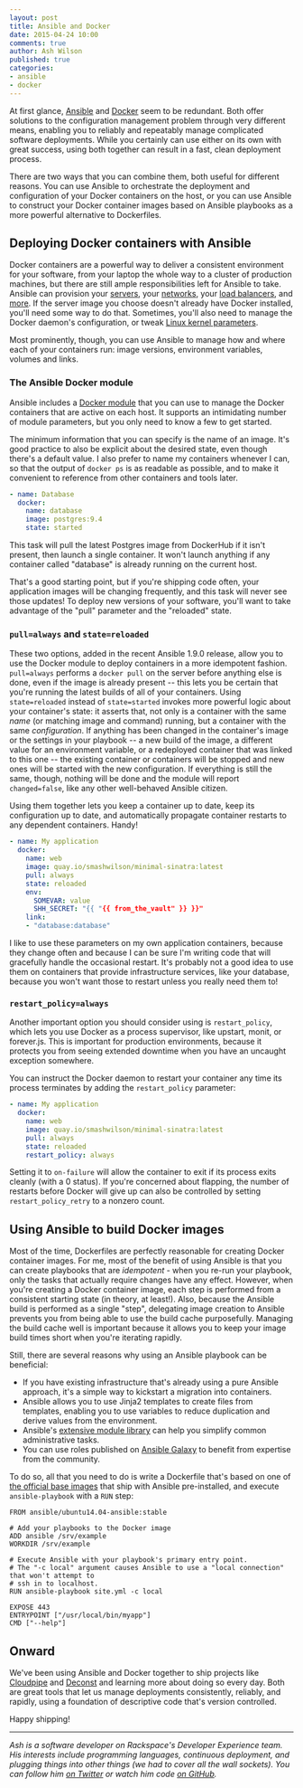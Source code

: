 ```yaml
---
layout: post
title: Ansible and Docker
date: 2015-04-24 10:00
comments: true
author: Ash Wilson
published: true
categories:
- ansible
- docker
---
```


At first glance, [Ansible](http://www.ansible.com/) and [Docker](https://www.docker.com/) seem to be redundant. Both offer solutions to the configuration management problem through very different means, enabling you to reliably and repeatably manage complicated software deployments. While you certainly can use either on its own with great success, using both together can result in a fast, clean deployment process.

There are two ways that you can combine them, both useful for different reasons. You can use Ansible to orchestrate the deployment and configuration of your Docker containers on the host, or you can use Ansible to construct your Docker container images based on Ansible playbooks as a more powerful alternative to Dockerfiles.

<!-- more -->

## Deploying Docker containers with Ansible

Docker containers are a powerful way to deliver a consistent environment for your software, from your laptop the whole way to a cluster of production machines, but there are still ample responsibilities left for Ansible to take. Ansible can provision your [servers](http://docs.ansible.com/rax_module.html), your [networks](http://docs.ansible.com/rax_network_module.html), your [load balancers](http://docs.ansible.com/rax_clb_module.html), and [more](http://docs.ansible.com/list_of_cloud_modules.html#rackspace). If the server image you choose doesn't already have Docker installed, you'll need some way to do that. Sometimes, you'll also need to manage the Docker daemon's configuration, or tweak [Linux kernel parameters](http://docs.docker.com/installation/ubuntulinux/#adjust-memory-and-swap-accounting).

Most prominently, though, you can use Ansible to manage how and where each of your containers run: image versions, environment variables, volumes and links.

### The Ansible Docker module

Ansible includes a [Docker module](http://docs.ansible.com/docker_module.html) that you can use to manage the Docker containers that are active on each host. It supports an intimidating number of module parameters, but you only need to know a few to get started.

The minimum information that you can specify is the name of an image. It's good practice to also be explicit about the desired state, even though there's a default value. I also prefer to name my containers whenever I can, so that the output of `docker ps` is as readable as possible, and to make it convenient to reference from other containers and tools later.

```yaml
- name: Database
  docker:
    name: database
    image: postgres:9.4
    state: started
```

This task will pull the latest Postgres image from DockerHub if it isn't present, then launch a single container. It won't launch anything if any container called "database" is already running on the current host.

That's a good starting point, but if you're shipping code often, your application images will be changing frequently, and this task will never see those updates! To deploy new versions of your software, you'll want to take advantage of the "pull" parameter and the "reloaded" state.

### `pull=always` and `state=reloaded`

These two options, added in the recent Ansible 1.9.0 release, allow you to use the Docker module to deploy containers in a more idempotent fashion. `pull=always` performs a `docker pull` on the server before anything else is done, even if the image is already present -- this lets you be certain that you're running the latest builds of all of your containers. Using `state=reloaded` instead of `state=started` invokes more powerful logic about your container's state: it asserts that, not only is a container with the same *name* (or matching image and command) running, but a container with the same *configuration*. If anything has been changed in the container's image or the settings in your playbook -- a new build of the image, a different value for an environment variable, or a redeployed container that was linked to this one -- the existing container or containers will be stopped and new ones will be started with the new configuration. If everything is still the same, though, nothing will be done and the module will report `changed=false`, like any other well-behaved Ansible citizen.

Using them together lets you keep a container up to date, keep its configuration up to date, and automatically propagate container restarts to any dependent containers. Handy!

```yaml
- name: My application
  docker:
    name: web
    image: quay.io/smashwilson/minimal-sinatra:latest
    pull: always
    state: reloaded
    env:
      SOMEVAR: value
      SHH_SECRET: "{{ "{{ from_the_vault" }} }}"
    link:
    - "database:database"
```

I like to use these parameters on my own application containers, because they change often and because I can be sure I'm writing code that will gracefully handle the occasional restart. It's probably not a good idea to use them on containers that provide infrastructure services, like your database, because you won't want those to restart unless you really need them to!

### `restart_policy=always`

Another important option you should consider using is `restart_policy`, which lets you use Docker as a process supervisor, like upstart, monit, or forever.js. This is important for production environments, because it protects you from seeing extended downtime when you have an uncaught exception somewhere.

You can instruct the Docker daemon to restart your container any time its process terminates by adding the `restart_policy` parameter:

```yaml
- name: My application
  docker:
    name: web
    image: quay.io/smashwilson/minimal-sinatra:latest
    pull: always
    state: reloaded
    restart_policy: always
```

Setting it to `on-failure` will allow the container to exit if its process exits cleanly (with a 0 status). If you're concerned about flapping, the number of restarts before Docker will give up can also be controlled by setting `restart_policy_retry` to a nonzero count.

## Using Ansible to build Docker images

Most of the time, Dockerfiles are perfectly reasonable for creating Docker container images. For me, most of the benefit of using Ansible is that you can create playbooks that are *idempotent* - when you re-run your playbook, only the tasks that actually require changes have any effect. However, when you're creating a Docker container image, each step is performed from a consistent starting state (in theory, at least!). Also, because the Ansible build is performed as a single "step", delegating image creation to Ansible prevents you from being able to use the build cache purposefully. Managing the build cache well is important because it allows you to keep your image build times short when you're iterating rapidly.

Still, there are several reasons why using an Ansible playbook can be beneficial:

 * If you have existing infrastructure that's already using a pure Ansible approach, it's a simple way to kickstart a migration into containers.
 * Ansible allows you to use Jinja2 templates to create files from templates, enabling you to use variables to reduce duplication and derive values from the environment.
 * Ansible's [extensive module library](http://docs.ansible.com/modules_by_category.html) can help you simplify common administrative tasks.
 * You can use roles published on [Ansible Galaxy](https://galaxy.ansible.com/) to benefit from expertise from the community.

To do so, all that you need to do is write a Dockerfile that's based on one of [the official base images](https://github.com/ansible/ansible-docker-base) that ship with Ansible pre-installed, and execute `ansible-playbook` with a `RUN` step:

```
FROM ansible/ubuntu14.04-ansible:stable

# Add your playbooks to the Docker image
ADD ansible /srv/example
WORKDIR /srv/example

# Execute Ansible with your playbook's primary entry point.
# The "-c local" argument causes Ansible to use a "local connection" that won't attempt to
# ssh in to localhost.
RUN ansible-playbook site.yml -c local

EXPOSE 443
ENTRYPOINT ["/usr/local/bin/myapp"]
CMD ["--help"]
```

## Onward

We've been using Ansible and Docker together to ship projects like [Cloudpipe](https://github.com/cloudpipe/deploy) and [Deconst](https://github.com/deconst/deploy) and learning more about doing so every day. Both are great tools that let us manage deployments consistently, reliably, and rapidly, using a foundation of descriptive code that's version controlled.

Happy shipping!

----

*Ash is a software developer on Rackspace's Developer Experience team. His interests include programming languages, continuous deployment, and plugging things into other things (we had to cover all the wall sockets). You can follow him [on Twitter](https://twitter.com/smashwilson) or watch him code [on GitHub](https://github.com/smashwilson).*
